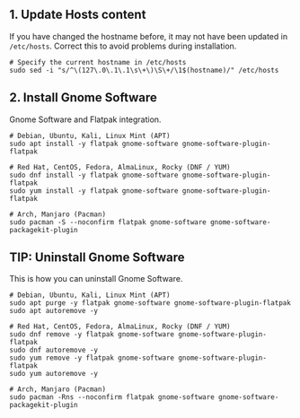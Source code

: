 
## 1. Update Hosts content

If you have changed the hostname before, it may not have been updated in `/etc/hosts`. Correct this to avoid problems during installation.

```shell
# Specify the current hostname in /etc/hosts
sudo sed -i "s/^\(127\.0\.1\.1\s\+\)\S\+/\1$(hostname)/" /etc/hosts
```

## 2. Install Gnome Software

Gnome Software and Flatpak integration.

```shell
# Debian, Ubuntu, Kali, Linux Mint (APT)
sudo apt install -y flatpak gnome-software gnome-software-plugin-flatpak

# Red Hat, CentOS, Fedora, AlmaLinux, Rocky (DNF / YUM)
sudo dnf install -y flatpak gnome-software gnome-software-plugin-flatpak
sudo yum install -y flatpak gnome-software gnome-software-plugin-flatpak

# Arch, Manjaro (Pacman)
sudo pacman -S --noconfirm flatpak gnome-software gnome-software-packagekit-plugin
```

## TIP: Uninstall Gnome Software

This is how you can uninstall Gnome Software.

```shell
# Debian, Ubuntu, Kali, Linux Mint (APT)
sudo apt purge -y flatpak gnome-software gnome-software-plugin-flatpak
sudo apt autoremove -y

# Red Hat, CentOS, Fedora, AlmaLinux, Rocky (DNF / YUM)
sudo dnf remove -y flatpak gnome-software gnome-software-plugin-flatpak
sudo dnf autoremove -y
sudo yum remove -y flatpak gnome-software gnome-software-plugin-flatpak
sudo yum autoremove -y

# Arch, Manjaro (Pacman)
sudo pacman -Rns --noconfirm flatpak gnome-software gnome-software-packagekit-plugin
```
